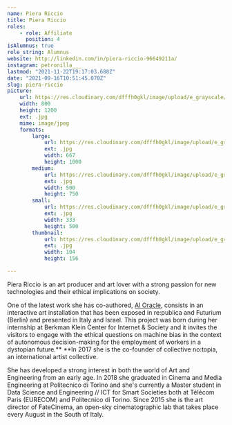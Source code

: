 ```yaml
---
name: Piera Riccio
title: Piera Riccio
roles:
    - role: Affiliate
      position: 4
isAlumnus: true
role_string: Alumnus
website: http://linkedin.com/in/piera-riccio-96649211a/
instagram: petronilla___
lastmod: "2021-11-22T19:17:03.688Z"
date: "2021-09-16T10:51:45.070Z"
slug: piera-riccio
picture:
    url: https://res.cloudinary.com/dfffh0gkl/image/upload/e_grayscale/v1629122123/piera_3aaf5ff10e.jpg
    width: 800
    height: 1200
    ext: .jpg
    mime: image/jpeg
    formats:
        large:
            url: https://res.cloudinary.com/dfffh0gkl/image/upload/e_grayscale/v1629122125/large_piera_3aaf5ff10e.jpg
            ext: .jpg
            width: 667
            height: 1000
        medium:
            url: https://res.cloudinary.com/dfffh0gkl/image/upload/e_grayscale/v1629122125/medium_piera_3aaf5ff10e.jpg
            ext: .jpg
            width: 500
            height: 750
        small:
            url: https://res.cloudinary.com/dfffh0gkl/image/upload/e_grayscale/v1629122126/small_piera_3aaf5ff10e.jpg
            ext: .jpg
            width: 333
            height: 500
        thumbnail:
            url: https://res.cloudinary.com/dfffh0gkl/image/upload/e_grayscale/v1629122123/thumbnail_piera_3aaf5ff10e.jpg
            ext: .jpg
            width: 104
            height: 156

---
```

Piera Riccio is an art producer and art lover with a strong passion for new technologies and their ethical implications on society.

One of the latest work she has co-authored, [AI Oracle](https://ai-oracle.info/), consists in an interactive art installation that has been exposed in re:publica and Futurium (Berlin) and presented in Italy and Israel. This project was born during her internship at Berkman Klein Center for Internet & Society and it invites the visitors to engage with the ethical questions on machine bias in the context of autonomous decision-making for the employment of workers in a dystopian future.** **In 2017 she is the co-founder of collective no:topia, an international artist collective.

She has developed a strong interest in both the world of Art and Engineering from an early age. In 2018 she graduated in Cinema and Media Engineering at Politecnico di Torino and she's currently a Master student in Data Science and Engineering // ICT for Smart Societies both at Télécom Paris (EURECOM) and Politecnico di Torino. Since 2015 she is the art director of FateCinema, an open-sky cinematographic lab that takes place every August in the South of Italy.